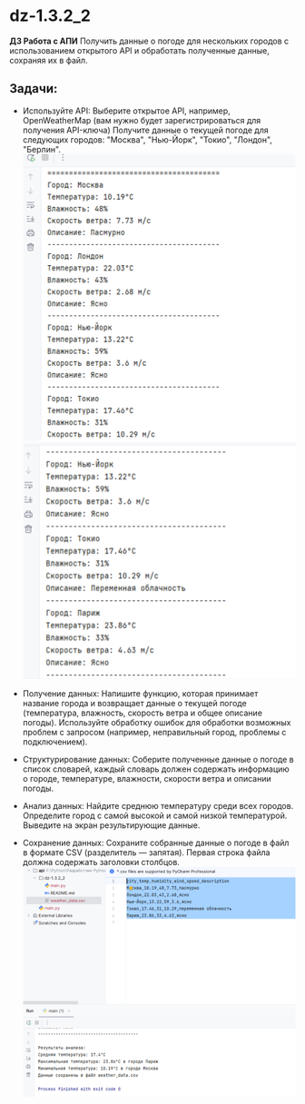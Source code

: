 # dz-1.3.2_2
**ДЗ Работа с АПИ**
Получить данные о погоде для нескольких городов с использованием открытого API и обработать полученные данные, сохраняя их в файл.
## Задачи:

- Используйте API:
Выберите открытое API, например, OpenWeatherMap (вам нужно будет зарегистрироваться для получения API-ключа)
Получите данные о текущей погоде для следующих городов: "Москва", "Нью-Йорк", "Токио", "Лондон", "Берлин".
![img_1.png](img_1.png)
![img_2.png](img_2.png)
- Получение данных:
Напишите функцию, которая принимает название города и возвращает данные о текущей погоде (температура, влажность, скорость ветра и общее описание погоды).
Используйте обработку ошибок для обработки возможных проблем с запросом (например, неправильный город, проблемы с подключением).
- Структурирование данных:
Соберите полученные данные о погоде в список словарей, каждый словарь должен содержать информацию о городе, температуре, влажности, скорости ветра и описании погоды.

- Анализ данных:
Найдите среднюю температуру среди всех городов.
Определите город с самой высокой и самой низкой температурой.
Выведите на экран результирующие данные.
- Сохранение данных:
Сохраните собранные данные о погоде в файл в формате CSV (разделитель — запятая).
Первая строка файла должна содержать заголовки столбцов.
![img.png](img.png)
